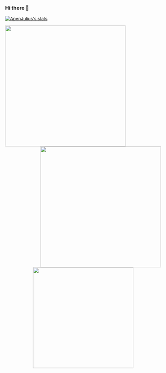### Hi there 👋

[![ApenJulius's stats]()](https://github.com/apenjulius/github-readme-stats)

<p align=center>
  <div align=center>
    <a href="https://github.com/denvercoder1/github-readme-streak-stats" title="Go to Source">
      <img align="left" width=390 src="https://github-readme-stats-apenjulius-projects.vercel.app/api?username=apenjulius&include_all_commits=true&show_icons=true&theme=transparent"/>
    </a>
    <a href="https://github.com/anuraghazra/github-readme-stats" title="Go to Source">
      <img align="right" width=390 src="" />
    </a>
  </div>
  <br><br><br><br><br><br><br><br><br>
  <div align=center>
    <a href="https://github.com/anuraghazra/github-readme-stats">
      <img width=325 align="center" src="https://github-readme-stats.vercel.app/api/top-langs?username=lukasolsen&show_icons=true&locale=en&layout=compact" />
    </a>
  </div>
  <br>
</p>
